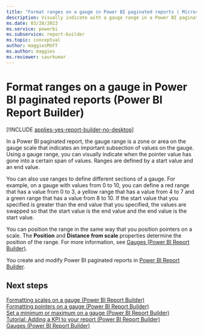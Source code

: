 ```yaml
---
title: "Format ranges on a gauge in Power BI paginated reports | Microsoft Docs"
description: Visually indicate with a gauge range in a Power BI paginated report when the pointer value has gone into a certain span of values in Power BI Report Builder.
ms.date: 03/28/2023
ms.service: powerbi
ms.subservice: report-builder
ms.topic: conceptual
author: maggiesMSFT
ms.author: maggies
ms.reviewer: saurkumar
---
```

# Format ranges on a gauge in Power BI paginated reports (Power BI Report Builder)

[!INCLUDE [applies-yes-report-builder-no-desktop](../../../includes/applies-yes-report-builder-no-desktop.md)]

 In a Power BI paginated report, the gauge range is a zone or area on the gauge scale that indicates an important subsection of values on the gauge. Using a gauge range, you can visually indicate when the pointer value has gone into a certain span of values. Ranges are defined by a start value and an end value.  
  
 You can also use ranges to define different sections of a gauge. For example, on a gauge with values from 0 to 10, you can define a red range that has a value from 0 to 3, a yellow range that has a value from 4 to 7 and a green range that has a value from 8 to 10. If the start value that you specified is greater than the end value that you specified, the values are swapped so that the start value is the end value and the end value is the start value.  
  
 You can position the range in the same way that you position pointers on a scale. The **Position** and **Distance from scale** properties determine the position of the range. For more information, see [Gauges &#40;Power BI Report Builder&#41;](/sql/reporting-services/report-design/gauges-report-builder-and-ssrs).  
  
You create and modify Power BI paginated reports in [Power BI Report Builder](../../report-builder-power-bi.md).
  
## Next steps 
 [Formatting scales on a gauge &#40;Power BI Report Builder&#41;](/sql/reporting-services/report-design/formatting-scales-on-a-gauge-report-builder-and-ssrs)   
 [Formatting pointers on a gauge &#40;Power BI Report Builder&#41;](/sql/reporting-services/report-design/formatting-pointers-on-a-gauge-report-builder-and-ssrs)   
 [Set a minimum or maximum on a gauge &#40;Power BI Report Builder&#41;](/sql/reporting-services/report-design/set-a-minimum-or-maximum-on-a-gauge-report-builder-and-ssrs)   
 [Tutorial: Adding a KPI to your report &#40;Power BI Report Builder&#41;](/sql/reporting-services/tutorial-adding-a-kpi-to-your-report-report-builder)   
 [Gauges &#40;Power BI Report Builder&#41;](/sql/reporting-services/report-design/gauges-report-builder-and-ssrs)  
  
  
